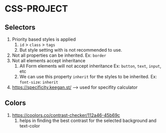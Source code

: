 # CSS-PROJECT

## Selectors

1. Priority based styles is applied
    1. `id` > `class` > `tags`
    2. But style setting with is not recommended to use.
2. Not all properties can be inherited. Ex: `border`
3. Not all elements accept inheritance
    1. All Form elements will not accept inheritance Ex: `button`, `text`, `input`, etc
    2. We can use this property `inherit` for the styles to be inherited. Ex: `font-size`: `inherit`
4. https://specificity.keegan.st/  --> used for specifity calculator

## Colors

1. https://coolors.co/contrast-checker/112a46-45b69c
    1. helps in finding the best contrast for the selected background and text-color
